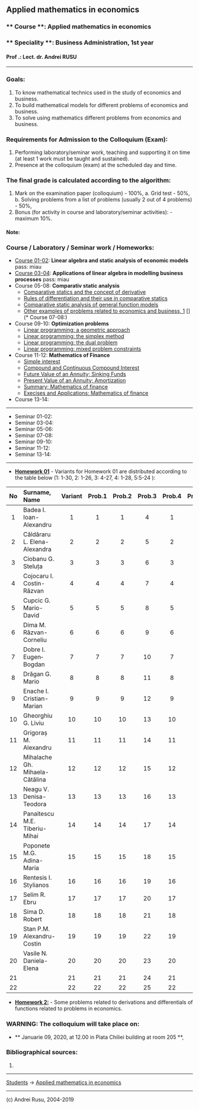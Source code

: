 ## Applied mathematics in economics

### ** Course **: Applied mathematics in economics

### ** Speciality **:  Business Administration, 1st year

#### Prof .: Lect. dr. Andrei RUSU

---

### Goals:

1. To know mathematical technics used in the study of economics and business. 
2. To build mathematical models for different problems of economics and business. 
3. To solve using mathematics different problems from economics and business. 

### Requirements for Admission to the Colloquium (Exam):

1. Performing laboratory/seminar work, teaching and supporting it on time (at least 1 work must be taught and sustained).
2. Presence at the colloquium (exam) at the scheduled day and time.

### The final grade is calculated according to the algorithm:

1. Mark on the examination paper (colloquium) - 100%,
   a. Grid test - 50%,
   b. Solving problems from a list of problems (usually 2 out of 4 problems) - 50%,
3. Bonus (for activity in course and laboratory/seminar activities): - maximum 10%.

#### Note:

### Course / Laboratory / Seminar work / Homeworks:

* [Course 01-02](https://yadi.sk/d/zgxVLxajlypEAg): **Linear algebra and static analysis of economic models** pass: miau
* [Course 03-04](https://yadi.sk/d/IlFfCowcTc9wxg): **Applications of linear algebra in modelling business processes** pass: miau
* Course 05-08: **Comparativ static analysis** 
  - [Comparative statics and the concept of derivative](https://yadi.sk/i/zFyIrWd9ftXcsQ)
  - [Rules of differentiation and their use in comparative statics](https://yadi.sk/i/2mmklW35Jfm8mw)
  - [Comparative static analysis of general function models](https://yadi.sk/i/HxxTy7jq-zxhoA)
  - [Other examples of problems related to economics and business, 1](https://yadi.sk/i/XZIYvDfLIFEEvg)
[](* Course 07-08:) 
* Course 09-10: **Optimization problems**
  - [Linear programming: a geometric approach](https://yadi.sk/i/hgmCKIiTlxIH9w)
  - [Linear programming: the simplex method](https://yadi.sk/i/HG_wYNbPhcwgeA)
  - [Linear programming: the dual problem](https://yadi.sk/i/6a2Cc-p7e_C-dA)
  - [Linear programming: mixed problem constraints](https://yadi.sk/i/V4HZ2jXlNCJtMA)
* Course 11-12: **Mathematics of Finance**
  - [Simple interest](https://yadi.sk/i/9_NUIupijjWo5Q)
  - [Compound and Continuous Compound Interest](https://yadi.sk/i/QdpLd3DWBv-elg)
  - [Future Value of an Annuity; Sinking Funds](https://yadi.sk/i/P1Qt2C4ubi-g0A)
  - [Present Value of an Annuity; Amortization](https://yadi.sk/i/3RlLUlBP_NJ_iQ)
  - [Summary; Mathematics of finance](https://yadi.sk/i/uZNPxV5a-NxzUg)
  - [Execises and Applications; Mathematics of finance](https://yadi.sk/i/L-FSAiwU_tPnIQ)
* Course 13-14: 

--- 

* Seminar 01-02:
* Seminar 03-04:
* Seminar 05-06:
* Seminar 07-08:
* Seminar 09-10:
* Seminar 11-12:
* Seminar 13-14:

---

- [**Homework 01**](https://yadi.sk/i/Ve4Ch8MZ6NW2pA) - Variants for Homework 01 are distributed according to the table below (1: 1-30, 2: 1-26, 3: 4-27, 4: 1-28, 5:5-24 ):

| No | Surname, Name | Variant | Prob.1 | Prob.2 | Prob.3 | Prob.4 | Prob.5 |
| :---: | :--- | :---: | :---: | :---: | :---: | :---: | :---: |
| 1  | Badea I. Ioan-Alexandru | 1  | 1  | 1  | 4  | 1  | 5  |  
| 2  | Căldăraru L. Elena-Alexandra  | 2  | 2  | 2  | 5  | 2  | 6  |   
| 3  | Ciobanu G. Steluța | 3  | 3  | 3  | 6  | 3  | 7  |   
| 4  | Cojocaru I. Costin-Răzvan | 4  | 4  | 4  | 7  | 4  | 8  |  
| 5  | Cupcic G. Mario-David | 5  | 5  | 5  | 8  | 5  | 9  |   
| 6  | Dima M. Răzvan-Corneliu | 6  | 6  | 6  | 9  | 6  | 10 |   
| 7  | Dobre I. Eugen‐Bogdan | 7  | 7  | 7  | 10 | 7  | 11 |   
| 8  | Drăgan G. Mario | 8  | 8  | 8  | 11 | 8  | 12 |   
| 9  | Enache I. Cristian-Marian | 9  | 9  | 9  | 12 | 9  | 13 |   
| 10 | Gheorghiu G. Liviu | 10 | 10 | 10 | 13 | 10 | 14 |   
| 11 | Grigoraș M. Alexandru | 11 | 11 | 11 | 14 | 11 | 15 |   
| 12 | Mihalache Gh. Mihaela-Cătălina | 12 | 12 | 12 | 15 | 12 | 16 |   
| 13 | Neagu V. Denisa-Teodora | 13 | 13 | 13 | 16 | 13 | 17 |   
| 14 | Panaitescu M.E. Tiberiu-Mihai | 14 | 14 | 14 | 17 | 14 | 18 |   
| 15 | Poponete M.G. Adina-Maria | 15 | 15 | 15 | 18 | 15 | 19 |   
| 16 | Rentesis I. Stylianos | 16 | 16 | 16 | 19 | 16 | 20 |   
| 17 | Selim R. Ebru | 17 | 17 | 17 | 20 | 17 | 21 |   
| 18 | Sima D. Robert | 18 | 18 | 18 | 21 | 18 | 22 |   
| 19 | Stan P.M. Alexandru-Costin | 19 | 19 | 19 | 22 | 19 | 23 |   
| 20 | Vasile N. Daniela-Elena | 20 | 20 | 20 | 23 | 20 | 24 |
| 21 | | 21 | 21 | 21 | 24 | 21 | 11 |
| 22 | | 22 | 22 | 22 | 25 | 22 | 12 |

- [**Homework 2:**](ase-aae1-hw2.html) - Some problems related to derivations and differentials of functions related to problems in economics. 

### WARNING: The colloquium will take place on:

* ** Januarie 09, 2020, at 12.00 in Piata Chiliei building at room 205 **, 

### Bibliographical sources:

1. 

***

[Students](./) -> [Applied mathematics in economics]()

---

(c) Andrei Rusu, 2004-2019
